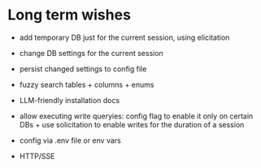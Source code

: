 # Long term wishes

- add temporary DB just for the current session, using elicitation
- change DB settings for the current session
- persist changed settings to config file

- fuzzy search tables + columns + enums 
- LLM-friendly installation docs
- allow executing write queryies: config flag to enable it only on certain DBs + use solicitation to enable writes for the duration of a session
- config via .env file or env vars
- HTTP/SSE

